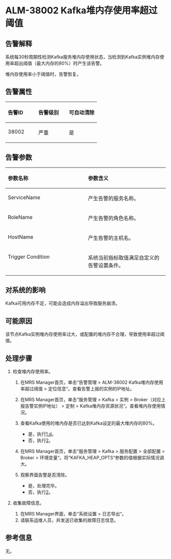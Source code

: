 # ALM-38002 Kafka堆内存使用率超过阈值<a name="ZH-CN_TOPIC_0174499382"></a>

## 告警解释<a name="zh-cn_topic_0093195081_zh-cn_topic_0053790971_section52353819175629"></a>

系统每30秒周期性检测Kafka服务堆内存使用状态，当检测到Kafka实例堆内存使用率超出阈值（最大内存的80%）时产生该告警。

堆内存使用率小于阈值时，告警恢复。

## 告警属性<a name="zh-cn_topic_0093195081_zh-cn_topic_0053790971_section30241955175629"></a>

<a name="zh-cn_topic_0093195081_zh-cn_topic_0053790971_table33679253175629"></a>
<table><thead align="left"><tr id="zh-cn_topic_0093195081_zh-cn_topic_0053790971_row65360264175629"><th class="cellrowborder" valign="top" width="33.33333333333333%" id="mcps1.1.4.1.1"><p id="zh-cn_topic_0093195081_zh-cn_topic_0053790971_p59690045175629"><a name="zh-cn_topic_0093195081_zh-cn_topic_0053790971_p59690045175629"></a><a name="zh-cn_topic_0093195081_zh-cn_topic_0053790971_p59690045175629"></a><strong id="zh-cn_topic_0093195081_zh-cn_topic_0053790971_b339495175629"><a name="zh-cn_topic_0093195081_zh-cn_topic_0053790971_b339495175629"></a><a name="zh-cn_topic_0093195081_zh-cn_topic_0053790971_b339495175629"></a>告警ID</strong></p>
</th>
<th class="cellrowborder" valign="top" width="33.33333333333333%" id="mcps1.1.4.1.2"><p id="zh-cn_topic_0093195081_zh-cn_topic_0053790971_p27499162175629"><a name="zh-cn_topic_0093195081_zh-cn_topic_0053790971_p27499162175629"></a><a name="zh-cn_topic_0093195081_zh-cn_topic_0053790971_p27499162175629"></a><strong id="zh-cn_topic_0093195081_zh-cn_topic_0053790971_b46165868175629"><a name="zh-cn_topic_0093195081_zh-cn_topic_0053790971_b46165868175629"></a><a name="zh-cn_topic_0093195081_zh-cn_topic_0053790971_b46165868175629"></a>告警级别</strong></p>
</th>
<th class="cellrowborder" valign="top" width="33.33333333333333%" id="mcps1.1.4.1.3"><p id="zh-cn_topic_0093195081_zh-cn_topic_0053790971_p48447798175629"><a name="zh-cn_topic_0093195081_zh-cn_topic_0053790971_p48447798175629"></a><a name="zh-cn_topic_0093195081_zh-cn_topic_0053790971_p48447798175629"></a><strong id="zh-cn_topic_0093195081_zh-cn_topic_0053790971_b33377000175629"><a name="zh-cn_topic_0093195081_zh-cn_topic_0053790971_b33377000175629"></a><a name="zh-cn_topic_0093195081_zh-cn_topic_0053790971_b33377000175629"></a>可自动清除</strong></p>
</th>
</tr>
</thead>
<tbody><tr id="zh-cn_topic_0093195081_zh-cn_topic_0053790971_row19182484175629"><td class="cellrowborder" valign="top" width="33.33333333333333%" headers="mcps1.1.4.1.1 "><p id="zh-cn_topic_0093195081_zh-cn_topic_0053790971_p4847978518153"><a name="zh-cn_topic_0093195081_zh-cn_topic_0053790971_p4847978518153"></a><a name="zh-cn_topic_0093195081_zh-cn_topic_0053790971_p4847978518153"></a>38002</p>
</td>
<td class="cellrowborder" valign="top" width="33.33333333333333%" headers="mcps1.1.4.1.2 "><p id="zh-cn_topic_0093195081_zh-cn_topic_0053790971_p3454851718153"><a name="zh-cn_topic_0093195081_zh-cn_topic_0053790971_p3454851718153"></a><a name="zh-cn_topic_0093195081_zh-cn_topic_0053790971_p3454851718153"></a>严重</p>
</td>
<td class="cellrowborder" valign="top" width="33.33333333333333%" headers="mcps1.1.4.1.3 "><p id="zh-cn_topic_0093195081_zh-cn_topic_0053790971_p4696648918153"><a name="zh-cn_topic_0093195081_zh-cn_topic_0053790971_p4696648918153"></a><a name="zh-cn_topic_0093195081_zh-cn_topic_0053790971_p4696648918153"></a>是</p>
</td>
</tr>
</tbody>
</table>

## 告警参数<a name="zh-cn_topic_0093195081_zh-cn_topic_0053790971_section2896740175629"></a>

<a name="zh-cn_topic_0093195081_zh-cn_topic_0053790971_table33309393175629"></a>
<table><thead align="left"><tr id="zh-cn_topic_0093195081_zh-cn_topic_0053790971_row59803701175629"><th class="cellrowborder" valign="top" width="50%" id="mcps1.1.3.1.1"><p id="zh-cn_topic_0093195081_zh-cn_topic_0053790971_p12261637175629"><a name="zh-cn_topic_0093195081_zh-cn_topic_0053790971_p12261637175629"></a><a name="zh-cn_topic_0093195081_zh-cn_topic_0053790971_p12261637175629"></a><strong id="zh-cn_topic_0093195081_zh-cn_topic_0053790971_b43245875175629"><a name="zh-cn_topic_0093195081_zh-cn_topic_0053790971_b43245875175629"></a><a name="zh-cn_topic_0093195081_zh-cn_topic_0053790971_b43245875175629"></a>参数名称</strong></p>
</th>
<th class="cellrowborder" valign="top" width="50%" id="mcps1.1.3.1.2"><p id="zh-cn_topic_0093195081_zh-cn_topic_0053790971_p13254975175629"><a name="zh-cn_topic_0093195081_zh-cn_topic_0053790971_p13254975175629"></a><a name="zh-cn_topic_0093195081_zh-cn_topic_0053790971_p13254975175629"></a><strong id="zh-cn_topic_0093195081_zh-cn_topic_0053790971_b52185911175629"><a name="zh-cn_topic_0093195081_zh-cn_topic_0053790971_b52185911175629"></a><a name="zh-cn_topic_0093195081_zh-cn_topic_0053790971_b52185911175629"></a>参数含义</strong></p>
</th>
</tr>
</thead>
<tbody><tr id="zh-cn_topic_0093195081_zh-cn_topic_0053790971_row66309224175629"><td class="cellrowborder" valign="top" width="50%" headers="mcps1.1.3.1.1 "><p id="zh-cn_topic_0093195081_zh-cn_topic_0053790971_p10028037181514"><a name="zh-cn_topic_0093195081_zh-cn_topic_0053790971_p10028037181514"></a><a name="zh-cn_topic_0093195081_zh-cn_topic_0053790971_p10028037181514"></a>ServiceName</p>
</td>
<td class="cellrowborder" valign="top" width="50%" headers="mcps1.1.3.1.2 "><p id="zh-cn_topic_0093195081_zh-cn_topic_0053790971_p6964689181514"><a name="zh-cn_topic_0093195081_zh-cn_topic_0053790971_p6964689181514"></a><a name="zh-cn_topic_0093195081_zh-cn_topic_0053790971_p6964689181514"></a>产生告警的服务名称。</p>
</td>
</tr>
<tr id="zh-cn_topic_0093195081_zh-cn_topic_0053790971_row26722922175629"><td class="cellrowborder" valign="top" width="50%" headers="mcps1.1.3.1.1 "><p id="zh-cn_topic_0093195081_zh-cn_topic_0053790971_p44094143181514"><a name="zh-cn_topic_0093195081_zh-cn_topic_0053790971_p44094143181514"></a><a name="zh-cn_topic_0093195081_zh-cn_topic_0053790971_p44094143181514"></a>RoleName</p>
</td>
<td class="cellrowborder" valign="top" width="50%" headers="mcps1.1.3.1.2 "><p id="zh-cn_topic_0093195081_zh-cn_topic_0053790971_p14855797181514"><a name="zh-cn_topic_0093195081_zh-cn_topic_0053790971_p14855797181514"></a><a name="zh-cn_topic_0093195081_zh-cn_topic_0053790971_p14855797181514"></a>产生告警的角色名称。</p>
</td>
</tr>
<tr id="zh-cn_topic_0093195081_zh-cn_topic_0053790971_row31138966175629"><td class="cellrowborder" valign="top" width="50%" headers="mcps1.1.3.1.1 "><p id="zh-cn_topic_0093195081_zh-cn_topic_0053790971_p25349263181514"><a name="zh-cn_topic_0093195081_zh-cn_topic_0053790971_p25349263181514"></a><a name="zh-cn_topic_0093195081_zh-cn_topic_0053790971_p25349263181514"></a>HostName</p>
</td>
<td class="cellrowborder" valign="top" width="50%" headers="mcps1.1.3.1.2 "><p id="zh-cn_topic_0093195081_zh-cn_topic_0053790971_p40024426181514"><a name="zh-cn_topic_0093195081_zh-cn_topic_0053790971_p40024426181514"></a><a name="zh-cn_topic_0093195081_zh-cn_topic_0053790971_p40024426181514"></a>产生告警的主机名。</p>
</td>
</tr>
<tr id="zh-cn_topic_0093195081_zh-cn_topic_0053790971_row945715918157"><td class="cellrowborder" valign="top" width="50%" headers="mcps1.1.3.1.1 "><p id="zh-cn_topic_0093195081_zh-cn_topic_0053790971_p52559716181514"><a name="zh-cn_topic_0093195081_zh-cn_topic_0053790971_p52559716181514"></a><a name="zh-cn_topic_0093195081_zh-cn_topic_0053790971_p52559716181514"></a>Trigger Condition</p>
</td>
<td class="cellrowborder" valign="top" width="50%" headers="mcps1.1.3.1.2 "><p id="zh-cn_topic_0093195081_zh-cn_topic_0053790971_p29478573181514"><a name="zh-cn_topic_0093195081_zh-cn_topic_0053790971_p29478573181514"></a><a name="zh-cn_topic_0093195081_zh-cn_topic_0053790971_p29478573181514"></a>系统当前指标取值满足自定义的告警设置条件。</p>
</td>
</tr>
</tbody>
</table>

## 对系统的影响<a name="zh-cn_topic_0093195081_zh-cn_topic_0053790971_section9094994175629"></a>

Kafka可用内存不足，可能会造成内存溢出导致服务崩溃。

## 可能原因<a name="zh-cn_topic_0093195081_zh-cn_topic_0053790971_section53582251175629"></a>

该节点Kafka实例堆内存使用率过大，或配置的堆内存不合理，导致使用率超过阈值。

## 处理步骤<a name="zh-cn_topic_0093195081_zh-cn_topic_0053790971_section32561289175629"></a>

1.  检查堆内存使用率。
    1.  在MRS Manager首页，单击“告警管理 \> ALM-38002 Kafka堆内存使用率超过阈值 \> 定位信息“。查看告警上报的实例的IP地址。
    2.  在MRS Manager首页，单击“服务管理 \> Kafka \> 实例 \> Broker（对应上报告警实例IP地址） \> 定制 \> Kafka堆内存资源状况“。查看堆内存使用情况。
    3.  查看Kafka使用的堆内存是否已达到Kafka设定的最大堆内存的80%。
        -   是，执行[1.d](#zh-cn_topic_0093195081_zh-cn_topic_0053790971_li1011493181634)。
        -   否，执行[2](#zh-cn_topic_0093195081_zh-cn_topic_0053790971_li40881691175629)。

    4.  <a name="zh-cn_topic_0093195081_zh-cn_topic_0053790971_li1011493181634"></a>在MRS Manager首页，单击“服务管理 \> Kafka \> 服务配置 \> 全部配置 \> Broker \> 环境变量“。将“KAFKA\_HEAP\_OPTS“参数的值根据实际情况调大。
    5.  观察界面告警是否清除。
        -   是，处理完毕。
        -   否，执行[2](#zh-cn_topic_0093195081_zh-cn_topic_0053790971_li40881691175629)。

2.  <a name="zh-cn_topic_0093195081_zh-cn_topic_0053790971_li40881691175629"></a>收集故障信息。
    1.  在MRS Manager界面，单击“系统设置 \> 日志导出“。
    2.  请联系运维人员，并发送已收集的故障日志信息。


## 参考信息<a name="zh-cn_topic_0093195081_zh-cn_topic_0053790971_section51615207175629"></a>

无。

